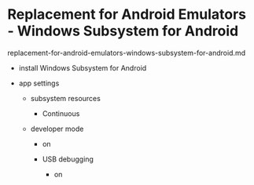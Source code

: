 # Replacement for Android Emulators - Windows Subsystem for Android

replacement-for-android-emulators-windows-subsystem-for-android.md

*   install Windows Subsystem for Android

*   app settings

    *   subsystem resources

        *   Continuous
        
    *   developer mode

        *   on

        *   USB debugging

            *   on

